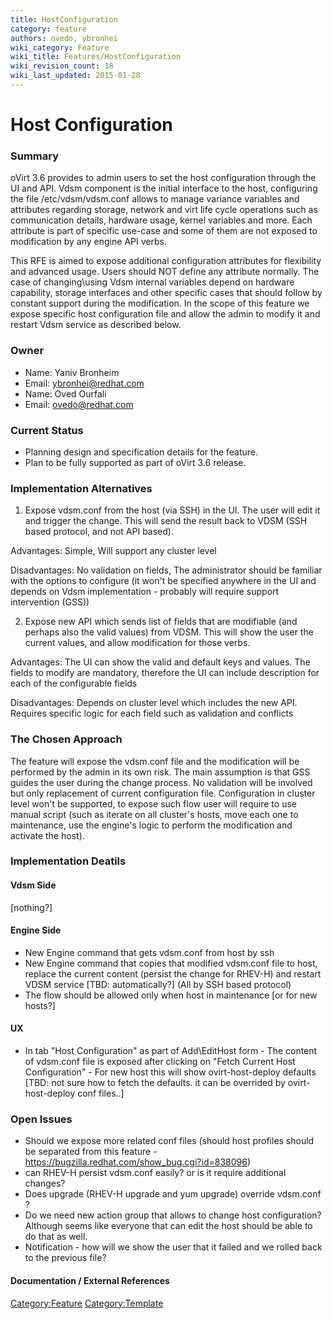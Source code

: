 ```yaml
---
title: HostConfiguration
category: feature
authors: ovedo, ybronhei
wiki_category: Feature
wiki_title: Features/HostConfiguration
wiki_revision_count: 18
wiki_last_updated: 2015-01-28
---
```


# Host Configuration

### Summary

oVirt 3.6 provides to admin users to set the host configuration through the UI and API. Vdsm component is the initial interface to the host, configuring the file /etc/vdsm/vdsm.conf allows to manage variance variables and attributes regarding storage, network and virt life cycle operations such as communication details, hardware usage, kernel variables and more. Each attribute is part of specific use-case and some of them are not exposed to modification by any engine API verbs.

This RFE is aimed to expose additional configuration attributes for flexibility and advanced usage. Users should NOT define any attribute normally. The case of changing\\using Vdsm internal variables depend on hardware capability, storage interfaces and other specific cases that should follow by constant support during the modification. In the scope of this feature we expose specific host configuration file and allow the admin to modify it and restart Vdsm service as described below.

### Owner

*   Name: Yaniv Bronheim
*   Email: ybronhei@redhat.com
*   Name: Oved Ourfali
*   Email: ovedo@redhat.com

### Current Status

*   Planning design and specification details for the feature.
*   Plan to be fully supported as part of oVirt 3.6 release.

### Implementation Alternatives

1. Expose vdsm.conf from the host (via SSH) in the UI. The user will edit it and trigger the change. This will send the result back to VDSM (SSH based protocol, and not API based).

Advantages: Simple, Will support any cluster level

Disadvantages: No validation on fields, The administrator should be familiar with the options to configure (it won't be specified anywhere in the UI and depends on Vdsm implementation - probably will require support intervention (GSS))

2. Expose new API which sends list of fields that are modifiable (and perhaps also the valid values) from VDSM. This will show the user the current values, and allow modification for those verbs.

Advantages: The UI can show the valid and default keys and values. The fields to modify are mandatory, therefore the UI can include description for each of the configurable fields

Disadvantages: Depends on cluster level which includes the new API. Requires specific logic for each field such as validation and conflicts

### The Chosen Approach

The feature will expose the vdsm.conf file and the modification will be performed by the admin in its own risk. The main assumption is that GSS guides the user during the change process. No validation will be involved but only replacement of current configuration file. Configuration in cluster level won't be supported, to expose such flow user will require to use manual script (such as iterate on all cluster's hosts, move each one to maintenance, use the engine's logic to perform the modification and activate the host).

### Implementation Deatils

#### Vdsm Side

[nothing?]

#### Engine Side

*   New Engine command that gets vdsm.conf from host by ssh
*   New Engine command that copies that modified vdsm.conf file to host, replace the current content (persist the change for RHEV-H) and restart VDSM service [TBD: automatically?] (All by SSH based protocol)
*   The flow should be allowed only when host in maintenance [or for new hosts?]

#### UX

*   In tab "Host Configuration" as part of Add\\EditHost form - The content of vdsm.conf file is exposed after clicking on "Fetch Current Host Configuration" - For new host this will show ovirt-host-deploy defaults [TBD: not sure how to fetch the defaults. it can be overrided by ovirt-host-deploy conf files..]

### Open Issues

*   Should we expose more related conf files (should host profiles should be separated from this feature - <https://bugzilla.redhat.com/show_bug.cgi?id=838096>)
*   can RHEV-H persist vdsm.conf easily? or is it require additional changes?
*   Does upgrade (RHEV-H upgrade and yum upgrade) override vdsm.conf ?
*   Do we need new action group that allows to change host configuration? Although seems like everyone that can edit the host should be able to do that as well.
*   Notification - how will we show the user that it failed and we rolled back to the previous file?

#### Documentation / External References

<Category:Feature> <Category:Template>
